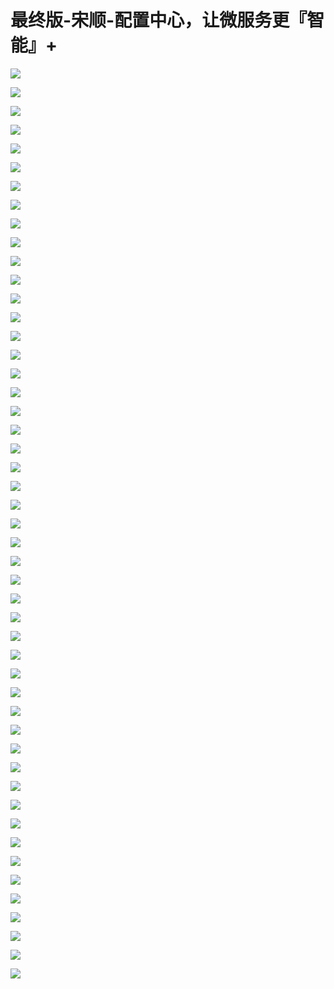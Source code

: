 # 最终版-宋顺-配置中心，让微服务更『智能』+

![](https://raw.githubusercontent.com/hellojd2018/ms_document/master/Qcon/Qcon_shanghai_2018/images/094056228ZMrWvc/201905130940_4.png)


![](https://raw.githubusercontent.com/hellojd2018/ms_document/master/Qcon/Qcon_shanghai_2018/images/094056228ZMrWvc/201905130940_5.png)


![](https://raw.githubusercontent.com/hellojd2018/ms_document/master/Qcon/Qcon_shanghai_2018/images/094056228ZMrWvc/201905130940_6.png)


![](https://raw.githubusercontent.com/hellojd2018/ms_document/master/Qcon/Qcon_shanghai_2018/images/094056228ZMrWvc/201905130940_7.png)


![](https://raw.githubusercontent.com/hellojd2018/ms_document/master/Qcon/Qcon_shanghai_2018/images/094056228ZMrWvc/201905130940_8.png)


![](https://raw.githubusercontent.com/hellojd2018/ms_document/master/Qcon/Qcon_shanghai_2018/images/094056228ZMrWvc/201905130940_9.png)


![](https://raw.githubusercontent.com/hellojd2018/ms_document/master/Qcon/Qcon_shanghai_2018/images/094056228ZMrWvc/201905130940_10.png)


![](https://raw.githubusercontent.com/hellojd2018/ms_document/master/Qcon/Qcon_shanghai_2018/images/094056228ZMrWvc/201905130940_11.png)


![](https://raw.githubusercontent.com/hellojd2018/ms_document/master/Qcon/Qcon_shanghai_2018/images/094056228ZMrWvc/201905130940_12.png)


![](https://raw.githubusercontent.com/hellojd2018/ms_document/master/Qcon/Qcon_shanghai_2018/images/094056228ZMrWvc/201905130940_13.png)


![](https://raw.githubusercontent.com/hellojd2018/ms_document/master/Qcon/Qcon_shanghai_2018/images/094056228ZMrWvc/201905130940_14.png)


![](https://raw.githubusercontent.com/hellojd2018/ms_document/master/Qcon/Qcon_shanghai_2018/images/094056228ZMrWvc/201905130940_15.png)


![](https://raw.githubusercontent.com/hellojd2018/ms_document/master/Qcon/Qcon_shanghai_2018/images/094056228ZMrWvc/201905130940_16.png)


![](https://raw.githubusercontent.com/hellojd2018/ms_document/master/Qcon/Qcon_shanghai_2018/images/094056228ZMrWvc/201905130940_17.png)


![](https://raw.githubusercontent.com/hellojd2018/ms_document/master/Qcon/Qcon_shanghai_2018/images/094056228ZMrWvc/201905130940_18.png)


![](https://raw.githubusercontent.com/hellojd2018/ms_document/master/Qcon/Qcon_shanghai_2018/images/094056228ZMrWvc/201905130940_19.png)


![](https://raw.githubusercontent.com/hellojd2018/ms_document/master/Qcon/Qcon_shanghai_2018/images/094056228ZMrWvc/201905130940_20.png)


![](https://raw.githubusercontent.com/hellojd2018/ms_document/master/Qcon/Qcon_shanghai_2018/images/094056228ZMrWvc/201905130940_21.png)


![](https://raw.githubusercontent.com/hellojd2018/ms_document/master/Qcon/Qcon_shanghai_2018/images/094056228ZMrWvc/201905130940_22.png)


![](https://raw.githubusercontent.com/hellojd2018/ms_document/master/Qcon/Qcon_shanghai_2018/images/094056228ZMrWvc/201905130940_23.png)


![](https://raw.githubusercontent.com/hellojd2018/ms_document/master/Qcon/Qcon_shanghai_2018/images/094056228ZMrWvc/201905130940_24.png)


![](https://raw.githubusercontent.com/hellojd2018/ms_document/master/Qcon/Qcon_shanghai_2018/images/094056228ZMrWvc/201905130940_25.png)


![](https://raw.githubusercontent.com/hellojd2018/ms_document/master/Qcon/Qcon_shanghai_2018/images/094056228ZMrWvc/201905130940_26.png)


![](https://raw.githubusercontent.com/hellojd2018/ms_document/master/Qcon/Qcon_shanghai_2018/images/094056228ZMrWvc/201905130940_27.png)


![](https://raw.githubusercontent.com/hellojd2018/ms_document/master/Qcon/Qcon_shanghai_2018/images/094056228ZMrWvc/201905130940_28.png)


![](https://raw.githubusercontent.com/hellojd2018/ms_document/master/Qcon/Qcon_shanghai_2018/images/094056228ZMrWvc/201905130940_29.png)


![](https://raw.githubusercontent.com/hellojd2018/ms_document/master/Qcon/Qcon_shanghai_2018/images/094056228ZMrWvc/201905130940_30.png)


![](https://raw.githubusercontent.com/hellojd2018/ms_document/master/Qcon/Qcon_shanghai_2018/images/094056228ZMrWvc/201905130940_31.png)


![](https://raw.githubusercontent.com/hellojd2018/ms_document/master/Qcon/Qcon_shanghai_2018/images/094056228ZMrWvc/201905130940_32.png)


![](https://raw.githubusercontent.com/hellojd2018/ms_document/master/Qcon/Qcon_shanghai_2018/images/094056228ZMrWvc/201905130940_33.png)


![](https://raw.githubusercontent.com/hellojd2018/ms_document/master/Qcon/Qcon_shanghai_2018/images/094056228ZMrWvc/201905130940_34.png)


![](https://raw.githubusercontent.com/hellojd2018/ms_document/master/Qcon/Qcon_shanghai_2018/images/094056228ZMrWvc/201905130940_35.png)


![](https://raw.githubusercontent.com/hellojd2018/ms_document/master/Qcon/Qcon_shanghai_2018/images/094056228ZMrWvc/201905130940_36.png)


![](https://raw.githubusercontent.com/hellojd2018/ms_document/master/Qcon/Qcon_shanghai_2018/images/094056228ZMrWvc/201905130940_37.png)


![](https://raw.githubusercontent.com/hellojd2018/ms_document/master/Qcon/Qcon_shanghai_2018/images/094056228ZMrWvc/201905130940_38.png)


![](https://raw.githubusercontent.com/hellojd2018/ms_document/master/Qcon/Qcon_shanghai_2018/images/094056228ZMrWvc/201905130940_39.png)


![](https://raw.githubusercontent.com/hellojd2018/ms_document/master/Qcon/Qcon_shanghai_2018/images/094056228ZMrWvc/201905130940_40.png)


![](https://raw.githubusercontent.com/hellojd2018/ms_document/master/Qcon/Qcon_shanghai_2018/images/094056228ZMrWvc/201905130940_41.png)


![](https://raw.githubusercontent.com/hellojd2018/ms_document/master/Qcon/Qcon_shanghai_2018/images/094056228ZMrWvc/201905130940_42.png)


![](https://raw.githubusercontent.com/hellojd2018/ms_document/master/Qcon/Qcon_shanghai_2018/images/094056228ZMrWvc/201905130940_43.png)


![](https://raw.githubusercontent.com/hellojd2018/ms_document/master/Qcon/Qcon_shanghai_2018/images/094056228ZMrWvc/201905130940_44.png)


![](https://raw.githubusercontent.com/hellojd2018/ms_document/master/Qcon/Qcon_shanghai_2018/images/094056228ZMrWvc/201905130940_45.png)


![](https://raw.githubusercontent.com/hellojd2018/ms_document/master/Qcon/Qcon_shanghai_2018/images/094056228ZMrWvc/201905130940_46.png)


![](https://raw.githubusercontent.com/hellojd2018/ms_document/master/Qcon/Qcon_shanghai_2018/images/094056228ZMrWvc/201905130940_47.png)


![](https://raw.githubusercontent.com/hellojd2018/ms_document/master/Qcon/Qcon_shanghai_2018/images/094056228ZMrWvc/201905130940_48.png)


![](https://raw.githubusercontent.com/hellojd2018/ms_document/master/Qcon/Qcon_shanghai_2018/images/094056228ZMrWvc/201905130940_49.png)


![](https://raw.githubusercontent.com/hellojd2018/ms_document/master/Qcon/Qcon_shanghai_2018/images/094056228ZMrWvc/201905130940_50.png)


![](https://raw.githubusercontent.com/hellojd2018/ms_document/master/Qcon/Qcon_shanghai_2018/images/094056228ZMrWvc/201905130940_51.png)


![](https://raw.githubusercontent.com/hellojd2018/ms_document/master/Qcon/Qcon_shanghai_2018/images/094056228ZMrWvc/201905130940_52.png)


